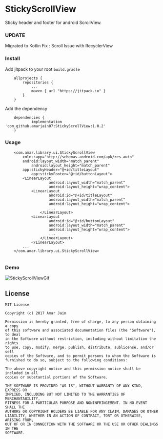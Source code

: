 # StickyScrollView
Sticky header and footer for android ScrollView.

### UPDATE

Migrated to Kotlin
Fix : Scroll Issue with RecyclerView

### Install

Add jitpack to your root `build.gradle`
```
	allprojects {
		repositories {
			...
			maven { url "https://jitpack.io" }
		}
	}
```

Add the dependency
```
	dependencies {
	        implementation 'com.github.amarjain07:StickyScrollView:1.0.2'
	}
```

### Usage
```
	<com.amar.library.ui.StickyScrollView
   		xmlns:app="http://schemas.android.com/apk/res-auto"
		android:layout_width="match_parent"
    		android:layout_height="match_parent"
		app:stickyHeader="@+id/titleLayout"
    		app:stickyFooter="@+id/buttonLayout">
		<LinearLayout
            		android:layout_width="match_parent"
            		android:layout_height="wrap_content">
		    <LinearLayout
            		android:id="@+id/titleLayout"
            		android:layout_width="match_parent"
            		android:layout_height="wrap_content">
			        ...
        	    </LinearLayout>		
		    <LinearLayout
            		android:id="@+id/buttonLayout"
            		android:layout_width="match_parent"
            		android:layout_height="wrap_content">
			        ...
        	    </LinearLayout>
        	</LinearLayout>
		...
	</com.amar.library.ui.StickyScrollView>
	
```

### Demo
![StickyScrollViewGif](demo/StickyScroll.gif)


License
-------

    MIT License

    Copyright (c) 2017 Amar Jain

    Permission is hereby granted, free of charge, to any person obtaining a copy
    of this software and associated documentation files (the "Software"), to deal
    in the Software without restriction, including without limitation the rights
    to use, copy, modify, merge, publish, distribute, sublicense, and/or sell
    copies of the Software, and to permit persons to whom the Software is
    furnished to do so, subject to the following conditions:

    The above copyright notice and this permission notice shall be included in all
    copies or substantial portions of the Software.

    THE SOFTWARE IS PROVIDED "AS IS", WITHOUT WARRANTY OF ANY KIND, EXPRESS OR
    IMPLIED, INCLUDING BUT NOT LIMITED TO THE WARRANTIES OF MERCHANTABILITY,
    FITNESS FOR A PARTICULAR PURPOSE AND NONINFRINGEMENT. IN NO EVENT SHALL THE
    AUTHORS OR COPYRIGHT HOLDERS BE LIABLE FOR ANY CLAIM, DAMAGES OR OTHER
    LIABILITY, WHETHER IN AN ACTION OF CONTRACT, TORT OR OTHERWISE, ARISING FROM,
    OUT OF OR IN CONNECTION WITH THE SOFTWARE OR THE USE OR OTHER DEALINGS IN THE
    SOFTWARE.

